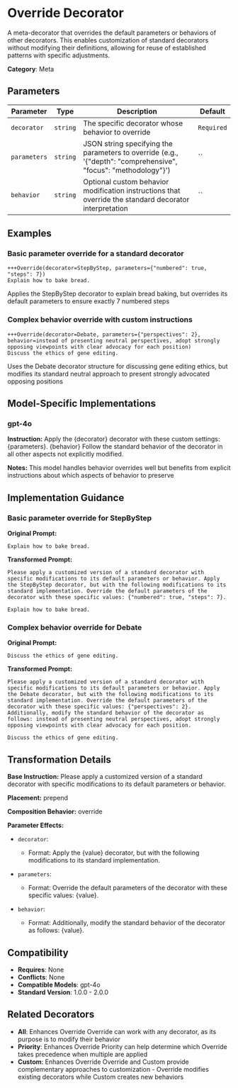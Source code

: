# Override Decorator

A meta-decorator that overrides the default parameters or behaviors of other decorators. This enables customization of standard decorators without modifying their definitions, allowing for reuse of established patterns with specific adjustments.

**Category**: Meta

## Parameters

| Parameter | Type | Description | Default |
|-----------|------|-------------|--------|
| `decorator` | `string` | The specific decorator whose behavior to override | `Required` |
| `parameters` | `string` | JSON string specifying the parameters to override (e.g., '{"depth": "comprehensive", "focus": "methodology"}') | `` |
| `behavior` | `string` | Optional custom behavior modification instructions that override the standard decorator interpretation | `` |

## Examples

### Basic parameter override for a standard decorator

```
+++Override(decorator=StepByStep, parameters={"numbered": true, "steps": 7})
Explain how to bake bread.
```

Applies the StepByStep decorator to explain bread baking, but overrides its default parameters to ensure exactly 7 numbered steps

### Complex behavior override with custom instructions

```
+++Override(decorator=Debate, parameters={"perspectives": 2}, behavior=instead of presenting neutral perspectives, adopt strongly opposing viewpoints with clear advocacy for each position)
Discuss the ethics of gene editing.
```

Uses the Debate decorator structure for discussing gene editing ethics, but modifies its standard neutral approach to present strongly advocated opposing positions

## Model-Specific Implementations

### gpt-4o

**Instruction:** Apply the {decorator} decorator with these custom settings: {parameters}. {behavior} Follow the standard behavior of the decorator in all other aspects not explicitly modified.

**Notes:** This model handles behavior overrides well but benefits from explicit instructions about which aspects of behavior to preserve


## Implementation Guidance

### Basic parameter override for StepByStep

**Original Prompt:**
```
Explain how to bake bread.
```

**Transformed Prompt:**
```
Please apply a customized version of a standard decorator with specific modifications to its default parameters or behavior. Apply the StepByStep decorator, but with the following modifications to its standard implementation. Override the default parameters of the decorator with these specific values: {"numbered": true, "steps": 7}.

Explain how to bake bread.
```

### Complex behavior override for Debate

**Original Prompt:**
```
Discuss the ethics of gene editing.
```

**Transformed Prompt:**
```
Please apply a customized version of a standard decorator with specific modifications to its default parameters or behavior. Apply the Debate decorator, but with the following modifications to its standard implementation. Override the default parameters of the decorator with these specific values: {"perspectives": 2}. Additionally, modify the standard behavior of the decorator as follows: instead of presenting neutral perspectives, adopt strongly opposing viewpoints with clear advocacy for each position.

Discuss the ethics of gene editing.
```

## Transformation Details

**Base Instruction:** Please apply a customized version of a standard decorator with specific modifications to its default parameters or behavior.

**Placement:** prepend

**Composition Behavior:** override

**Parameter Effects:**

- `decorator`:
  - Format: Apply the {value} decorator, but with the following modifications to its standard implementation.

- `parameters`:
  - Format: Override the default parameters of the decorator with these specific values: {value}.

- `behavior`:
  - Format: Additionally, modify the standard behavior of the decorator as follows: {value}.

## Compatibility

- **Requires**: None
- **Conflicts**: None
- **Compatible Models**: gpt-4o
- **Standard Version**: 1.0.0 - 2.0.0

## Related Decorators

- **All**: Enhances Override Override can work with any decorator, as its purpose is to modify their behavior
- **Priority**: Enhances Override Priority can help determine which Override takes precedence when multiple are applied
- **Custom**: Enhances Override Override and Custom provide complementary approaches to customization - Override modifies existing decorators while Custom creates new behaviors
